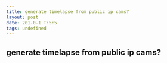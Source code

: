 ```yaml
---
title: generate timelapse from public ip cams?
layout: post
date: 201-0-1 T:5:5
tags: undefined
---
```

## generate timelapse from public ip cams?

